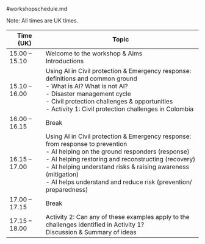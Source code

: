 #workshopschedule.md

Note: All times are UK times.

Time (UK)      | Topic
---------------|-----------
15.00 – 15.10  | Welcome to the workshop & Aims <br> Introductions
15.10 – 16.00  | Using AI in Civil protection & Emergency response: definitions and common ground <br>  - What is AI? What is not AI?<br> - Disaster management cycle<br> - Civil protection challenges & opportunities<br> - Activity 1: Civil protection challenges in Colombia
16.00 – 16.15  | Break
16.15 – 17.00  | Using AI in Civil protection & Emergency response: from response to prevention<br> - AI helping on the ground responders (response)<br> - AI helping restoring and reconstructing (recovery)<br> - AI helping understand risks & raising awareness (mitigation)<br> - AI helps understand and reduce risk (prevention/ preparedness)
17.00 – 17.15  | Break
17.15 – 18.00  | Activity 2: Can any of these examples apply to the challenges identified in Activity 1? <br> Discussion & Summary of ideas
